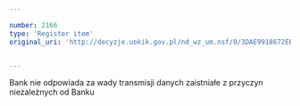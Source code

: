 ```yaml
---

number: 2166
type: 'Register item'
original_uri: 'http://decyzje.uokik.gov.pl/nd_wz_um.nsf/0/3DAE9918672EB27BC12578320027B07C?OpenDocument'


---
```


Bank nie odpowiada za wady transmisji danych zaistniałe z przyczyn niezależnych od Banku
